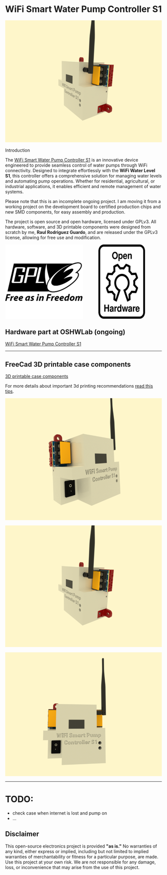 # WiFi Smart Water Pump Controller S1

![Smart Water Pump Controller S1](images/3.png)

Introduction

The [WiFi Smart Water Pump Controller S1](https://waterlevel.pro/products/WiFi-Smart-Water-Pump-Controller-S1)  is an innovative device 
engineered to provide seamless control of water pumps through WiFi connectivity. 
Designed to integrate effortlessly with the **WiFi Water Level S1**, this controller 
offers a comprehensive solution for managing water levels and automating pump operations. 
Whether for residential, agricultural, or industrial applications, it enables efficient and remote 
management of water systems.

Please note that this is an incomplete ongoing project. I am moving it from a working project on the development board to 
certified production chips and new SMD components, for easy assembly and production.

The project is open source and open hardware, licensed under GPLv3. All hardware, software, and
3D printable components were designed from scratch by me, **Raul Rodriguez Guardo**, and are released 
under the GPLv3 license, allowing for free use and modification.

<div style="display: flex;">
  <img src="images/gplv3.png" alt="Imagen 2" width="250"/>
  <img src="images/openhardware.jpg" alt="Imagen 1" width="150" style="margin-right: 10px;margin-left: 50px;"/>
</div>



## Hardware part at OSHWLab (ongoing)

[WiFi Smart Water Pump Controller S1](https://oshwlab.com/rrguardo83/automatic-water-pump-for-s1)


---
## FreeCad 3D printable case components

[3D printable case components](3dcase)

For more details about important 3d printing recommendations 
 [read this tips](3dcase/3DPrintReadme.md).


![Smart Water Pump Controller S1](images/2.png)

![Smart Water Pump Controller S1](images/3.png)

![Smart Water Pump Controller S1](images/1.png)

---
# TODO:

* check case when internet is lost and pump on
* ...


## Disclaimer

This open-source electronics project is provided **"as is."** No warranties of any kind, 
either express or implied, including but not limited to implied warranties of 
merchantability or fitness for a particular purpose, are made. Use this project at 
your own risk. We are not responsible for any damage, loss, or inconvenience that 
may arise from the use of this project.
